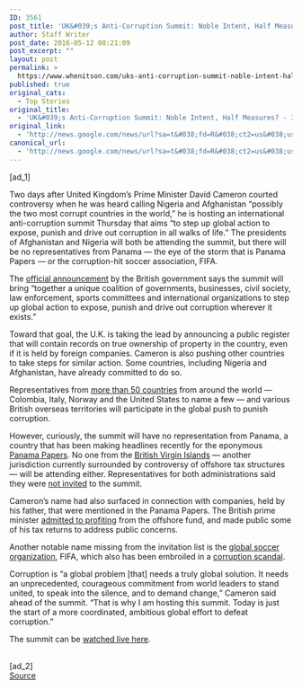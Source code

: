 ```yaml
---
ID: 3561
post_title: 'UK&#039;s Anti-Corruption Summit: Noble Intent, Half Measures? &#8211; International Business Times'
author: Staff Writer
post_date: 2016-05-12 08:21:09
post_excerpt: ""
layout: post
permalink: >
  https://www.whenitson.com/uks-anti-corruption-summit-noble-intent-half-measures-international-business-times/
published: true
original_cats:
  - Top Stories
original_title:
  - 'UK&#039;s Anti-Corruption Summit: Noble Intent, Half Measures? - International Business Times'
original_link:
  - 'http://news.google.com/news/url?sa=t&#038;fd=R&#038;ct2=us&#038;usg=AFQjCNFeKUq3EKsRoH1F-jtH3pCVtDg3tA&#038;clid=c3a7d30bb8a4878e06b80cf16b898331&#038;cid=52779103800353&#038;ei=8Dw0V4CCKYGKwwHyv4ioCg&#038;url=http://www.ibtimes.com/uks-anti-corruption-summit-noble-intent-half-measures-2367835'
canonical_url:
  - 'http://news.google.com/news/url?sa=t&#038;fd=R&#038;ct2=us&#038;usg=AFQjCNFeKUq3EKsRoH1F-jtH3pCVtDg3tA&#038;clid=c3a7d30bb8a4878e06b80cf16b898331&#038;cid=52779103800353&#038;ei=8Dw0V4CCKYGKwwHyv4ioCg&#038;url=http://www.ibtimes.com/uks-anti-corruption-summit-noble-intent-half-measures-2367835'
---
```

 [ad_1]
<br><div itemprop="articleBody" readability="89.924500370096"><p>Two days after United Kingdom’s Prime Minister David Cameron courted controversy when he was heard calling Nigeria and Afghanistan “possibly the two most corrupt countries in the world,” he is hosting an international anti-corruption summit Thursday that aims “to step up global action to expose, punish and drive out corruption in all walks of life.” The presidents of Afghanistan and Nigeria will both be attending the summit, but there will be no representatives from Panama — the eye of the storm that is Panama Papers — or the corruption-hit soccer association, FIFA.</p><p>The <a href="https://www.gov.uk/government/news/pm-announces-new-global-commitments-to-expose-punish-and-drive-out-corruption" rel="nofollow" target="_blank">official announcement</a> by the British government says the summit will bring “together a unique coalition of governments, businesses, civil society, law enforcement, sports committees and international organizations to step up global action to expose, punish and drive out corruption wherever it exists.”</p><p>Toward that goal, the U.K. is taking the lead by announcing a public register that will contain records on true ownership of property in the country, even if it is held by foreign companies. Cameron is also pushing other countries to take steps for similar action. Some countries, including Nigeria and Afghanistan, have already committed to do so.</p><p>Representatives from <a href="http://www.wsj.com/articles/cameron-to-detail-anticorruption-plans-at-u-k-summit-1463007661" rel="nofollow" target="_blank">more than 50 countries</a> from around the world — Colombia, Italy, Norway and the United States to name a few — and various British overseas territories will participate in the global push to punish corruption.</p>
<p>However, curiously, the summit will have no representation from Panama, a country that has been making headlines recently for the eponymous <a href="http://www.ibtimes.com/panama-papers-mossack-fonseca-leak-reveals-widespread-international-corruption-2347638">Panama Papers</a>. No one from the <a href="http://www.ibtimes.com/panama-papers-update-law-firm-mossack-fonseca-listed-bhp-billitons-two-british-virgin-2347746">British Virgin Islands</a> — another jurisdiction currently surrounded by controversy of offshore tax structures — will be attending either. Representatives for both administrations said they were <a href="http://www.independent.co.uk/news/uk/politics/david-camerons-anti-corruption-summit-2016-what-will-happen-and-why-is-it-going-to-be-extremely-a7023006.html" rel="nofollow" target="_blank">not invited</a> to the summit.</p><p>Cameron’s name had also surfaced in connection with companies, held by his father, that were mentioned in the Panama Papers. The British prime minister <a href="http://www.ibtimes.com/panama-papers-update-british-prime-minister-david-cameron-admits-profiting-fathers-2350163">admitted to profiting</a> from the offshore fund, and made public some of his tax returns to address public concerns.</p><p>Another notable name missing from the invitation list is the <a href="http://www.telegraph.co.uk/news/2016/05/11/david-camerons-anti-corruption-summit-risks-ridicule-by-not-invi/" rel="nofollow" target="_blank">global soccer organization</a>, FIFA, which also has been embroiled in a <a href="http://www.ibtimes.com/citi-becomes-first-us-bank-investigated-fifa-corruption-scandal-2326634">corruption scandal</a>.</p><p>Corruption is “a global problem [that] needs a truly global solution. It needs an unprecedented, courageous commitment from world leaders to stand united, to speak into the silence, and to demand change,” Cameron said ahead of the summit. “That is why I am hosting this summit. Today is just the start of a more coordinated, ambitious global effort to defeat corruption.”</p><p>The summit can be <a href="https://www.gov.uk/government/topical-events/anti-corruption-summit-london-2016/about#watch-the-summit" rel="nofollow" target="_blank">watched live here</a>.</p></div>
<br>[ad_2]
<br><a href="http://news.google.com/news/url?sa=t&#038;fd=R&#038;ct2=us&#038;usg=AFQjCNFeKUq3EKsRoH1F-jtH3pCVtDg3tA&#038;clid=c3a7d30bb8a4878e06b80cf16b898331&#038;cid=52779103800353&#038;ei=8Dw0V4CCKYGKwwHyv4ioCg&#038;url=http://www.ibtimes.com/uks-anti-corruption-summit-noble-intent-half-measures-2367835">Source </a>